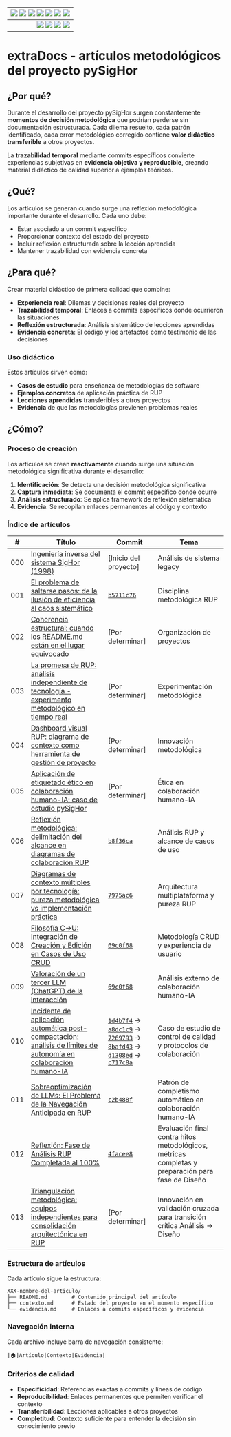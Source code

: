 <div align=right>
 
|[![](https://img.shields.io/badge/-Inicio-FFF?style=flat&logo=Emlakjet&logoColor=black)](../README.md) [![](https://img.shields.io/badge/-RUP-FFF?style=flat&logo=Elsevier&logoColor=black)](../RUP/README.md) [![](https://img.shields.io/badge/-Modelo_del_dominio-FFF?style=flat&logo=freedesktop.org&logoColor=black)](../RUP/00-casos-uso/00-modelo-del-dominio/modelo-dominio.md) [![](https://img.shields.io/badge/-Actores_&_Casos_de_Uso-FFF?style=flat&logo=crewunited&logoColor=black)](../RUP/00-casos-uso/01-actores-casos-uso/actores-casos-uso.md) [![](https://img.shields.io/badge/-Diagrama_de_contexto-FFF?style=flat&logo=diagramsdotnet&logoColor=black)](../RUP/00-casos-uso/01-actores-casos-uso/diagrama-contexto-administrador.md) [![](https://img.shields.io/badge/-Detalle_&_Prototipo-FFF?style=flat&logo=typeorm&logoColor=black)](../RUP/00-casos-uso/02-detalle/README.md) [![](https://img.shields.io/badge/-Análisis-FFF?style=flat&logo=multisim&logoColor=black)](../RUP/01-analisis/casos-uso/README.md)
|-:
|[![](https://img.shields.io/badge/-Estado-FFF?style=flat&logo=greensock&logoColor=black)](../RUP/README.md) [![](https://img.shields.io/badge/-Propuesta_de_dashboard-FFF?style=flat&logo=composer&logoColor=black)](https://raw.githubusercontent.com/mmasias/pySigHor/main/images/RUP/99-seguimiento/diagrama-contexto-administrador.svg) [![](https://img.shields.io/badge/-Reflexiones-FFF?style=flat&logo=hootsuite&logoColor=black)](README.md) [![](https://img.shields.io/badge/-Log_de_conversación-FFF?style=flat&logo=gnometerminal&logoColor=black)](../conversation-log.md)

</div>

# extraDocs - artículos metodológicos del proyecto pySigHor

## ¿Por qué?

Durante el desarrollo del proyecto pySigHor surgen constantemente **momentos de decisión metodológica** que podrían perderse sin documentación estructurada. Cada dilema resuelto, cada patrón identificado, cada error metodológico corregido contiene **valor didáctico transferible** a otros proyectos.

La **trazabilidad temporal** mediante commits específicos convierte experiencias subjetivas en **evidencia objetiva y reproducible**, creando material didáctico de calidad superior a ejemplos teóricos.

## ¿Qué?

Los artículos se generan cuando surge una reflexión metodológica importante durante el desarrollo. Cada uno debe:

- Estar asociado a un commit específico
- Proporcionar contexto del estado del proyecto
- Incluir reflexión estructurada sobre la lección aprendida
- Mantener trazabilidad con evidencia concreta

## ¿Para qué?

Crear material didáctico de primera calidad que combine:

- **Experiencia real**: Dilemas y decisiones reales del proyecto
- **Trazabilidad temporal**: Enlaces a commits específicos donde ocurrieron las situaciones
- **Reflexión estructurada**: Análisis sistemático de lecciones aprendidas
- **Evidencia concreta**: El código y los artefactos como testimonio de las decisiones

### Uso didáctico

Estos artículos sirven como:

- **Casos de estudio** para enseñanza de metodologías de software
- **Ejemplos concretos** de aplicación práctica de RUP
- **Lecciones aprendidas** transferibles a otros proyectos
- **Evidencia** de que las metodologías previenen problemas reales

## ¿Cómo?

### Proceso de creación

Los artículos se crean **reactivamente** cuando surge una situación metodológica significativa durante el desarrollo:

1. **Identificación**: Se detecta una decisión metodológica significativa
2. **Captura inmediata**: Se documenta el commit específico donde ocurre
3. **Análisis estructurado**: Se aplica framework de reflexión sistemática
4. **Evidencia**: Se recopilan enlaces permanentes al código y contexto

### Índice de artículos

| # | Título | Commit | Tema |
|---|--------|--------|------|
| 000 | [Ingeniería inversa del sistema SigHor (1998)](000-ingenieria-inversa/) | [Inicio del proyecto] | Análisis de sistema legacy |
| 001 | [El problema de saltarse pasos: de la ilusión de eficiencia al caos sistemático](001-saltarse-pasos-desarrollo/README.md) | [`b5711c76`](https://github.com/mmasias/pySigHor/tree/b5711c76a9b96432252c596b0d0c53815550fdf8) | Disciplina metodológica RUP |
| 002 | [Coherencia estructural: cuando los README.md están en el lugar equivocado](002-coherencia-estructural-readme/README.md) | [Por determinar] | Organización de proyectos |
| 003 | [La promesa de RUP: análisis independiente de tecnología - experimento metodológico en tiempo real](003-rup-independencia-tecnologica/README.md) | [Por determinar] | Experimentación metodológica |
| 004 | [Dashboard visual RUP: diagrama de contexto como herramienta de gestión de proyecto](004-dashboard-visual-rup-casos-uso/README.md) | [Por determinar] | Innovación metodológica |
| 005 | [Aplicación de etiquetado ético en colaboración humano-IA: caso de estudio pySigHor](005-etiquetado-etico-colaboracion-humano-ia/README.md) | [Por determinar] | Ética en colaboración humano-IA |
| 006 | [Reflexión metodológica: delimitación del alcance en diagramas de colaboración RUP](006-reflexion-alcance-casos-uso-colaboracion/README.md) | [`b8f36ca`](https://github.com/mmasias/pySigHor/tree/b8f36ca7fd409c16fb03be9e3f21058ee78df985) | Análisis RUP y alcance de casos de uso |
| 007 | [Diagramas de contexto múltiples por tecnología: pureza metodológica vs implementación práctica](007-diagramas-contexto-multiples-tecnologias/README.md) | [`7975ac6`](https://github.com/mmasias/pySigHor/tree/7975ac6) | Arquitectura multiplataforma y pureza RUP |
| 008 | [Filosofía C→U: Integración de Creación y Edición en Casos de Uso CRUD](008-filosofia-crud-creacion-edicion/README.md) | [`69c0f68`](https://github.com/mmasias/pySigHor/tree/69c0f681227d1a0aad86ea8fa21313db09d570d7) | Metodología CRUD y experiencia de usuario |
| 009 | [Valoración de un tercer LLM (ChatGPT) de la interacción](009-opinion-tercer-llm/README.md) | [`69c0f68`](https://github.com/mmasias/pySigHor/tree/69c0f681227d1a0aad86ea8fa21313db09d570d7) | Análisis externo de colaboración humano-IA |
| 010 | [Incidente de aplicación automática post-compactación: análisis de límites de autonomía en colaboración humano-IA](010-incidente-aplicacion-automatica-post-compactacion/README.md) | [`1d4b7f4`](https://github.com/mmasias/pySigHor/commit/1d4b7f4) → [`a8dc1c9`](https://github.com/mmasias/pySigHor/commit/a8dc1c9) → [`7269793`](https://github.com/mmasias/pySigHor/commit/7269793) → [`8bafd43`](https://github.com/mmasias/pySigHor/commit/8bafd43) → [`d1308ed`](https://github.com/mmasias/pySigHor/commit/d1308ed) → [`c717c8a`](https://github.com/mmasias/pySigHor/commit/c717c8a) | Caso de estudio de control de calidad y protocolos de colaboración |
| 011 | [Sobreoptimización de LLMs: El Problema de la Navegación Anticipada en RUP](011-sobreoptimizacion-llms-navegacion-rup/README.md) | [`c2b488f`](https://github.com/mmasias/pySigHor/commit/c2b488f) | Patrón de completismo automático en colaboración humano-IA |
| 012 | [Reflexión: Fase de Análisis RUP Completada al 100%](012-reflexion-fase-analisis-completada/README.md) | [`4facee8`](https://github.com/mmasias/pySigHor/commit/4facee8) | Evaluación final contra hitos metodológicos, métricas completas y preparación para fase de Diseño |
| 013 | [Triangulación metodológica: equipos independientes para consolidación arquitectónica en RUP](013-consolidacion-arquitectonica/README.md) | [Por determinar] | Innovación en validación cruzada para transición crítica Análisis → Diseño |

### Estructura de artículos

Cada artículo sigue la estructura:
```
XXX-nombre-del-articulo/
├── README.md        # Contenido principal del artículo
├── contexto.md      # Estado del proyecto en el momento específico
└── evidencia.md     # Enlaces a commits específicos y evidencia
```

### Navegación interna

Cada archivo incluye barra de navegación consistente:
```
|🏠️|Artículo|Contexto|Evidencia|
```

### Criterios de calidad

- **Especificidad**: Referencias exactas a commits y líneas de código
- **Reproducibilidad**: Enlaces permanentes que permiten verificar el contexto
- **Transferibilidad**: Lecciones aplicables a otros proyectos  
- **Completitud**: Contexto suficiente para entender la decisión sin conocimiento previo
